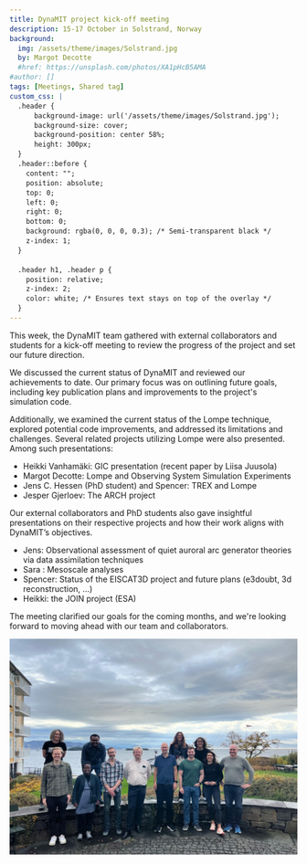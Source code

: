 ```yaml
---
title: DynaMIT project kick-off meeting
description: 15-17 October in Solstrand, Norway
background:
  img: /assets/theme/images/Solstrand.jpg
  by: Margot Decotte
  #href: https://unsplash.com/photos/XA1pHcB5AMA
#author: []
tags: [Meetings, Shared tag]
custom_css: |
  .header {
      background-image: url('/assets/theme/images/Solstrand.jpg');
      background-size: cover;
      background-position: center 58%;
      height: 300px;
  }
  .header::before {
    content: "";
    position: absolute;
    top: 0;
    left: 0;
    right: 0;
    bottom: 0;
    background: rgba(0, 0, 0, 0.3); /* Semi-transparent black */
    z-index: 1;
  }

  .header h1, .header p {
    position: relative;
    z-index: 2;
    color: white; /* Ensures text stays on top of the overlay */
  }
---
```


<style>
{{ page.custom_css }}
</style>

This week, the DynaMIT team gathered with external collaborators and students for a kick-off meeting to review the progress of the project and set our future direction.

We discussed the current status of DynaMIT and reviewed our achievements to date. Our primary focus was on outlining future goals, including key publication plans and improvements to the project's simulation code. 

Additionally, we examined the current status of the Lompe technique, explored potential code improvements, and addressed its limitations and challenges. Several related projects utilizing Lompe were also presented. Among such presentations:
- Heikki Vanhamäki: GIC presentation (recent paper by Liisa Juusola)
- Margot Decotte: Lompe and Observing System Simulation Experiments
- Jens C. Hessen (PhD student) and Spencer: TREX and Lompe
- Jesper Gjerloev: The ARCH project

Our external collaborators and PhD students also gave insightful presentations on their respective projects and how their work aligns with DynaMIT’s objectives. 
- Jens: Observational assessment of quiet auroral arc generator theories via data assimilation techniques 
- Sara : Mesoscale analyses
- Spencer: Status of the EISCAT3D project and future plans (e3doubt, 3d reconstruction, ...)
- Heikki: the JOIN project (ESA)

The meeting clarified our goals for the coming months, and we're looking forward to moving ahead with our team and collaborators.


<!-- ![Alt Text](/assets/theme/images/Solstrand.jpg) -->
<!-- ![Alt Text](/assets/theme/images/Solstrand.jpg){ width=300px height=200px } -->
<img src="/assets/theme/images/solstrand-group-photo.jpeg" alt="Alt Text" width="900">
 
 <!-- Could add a legend -->